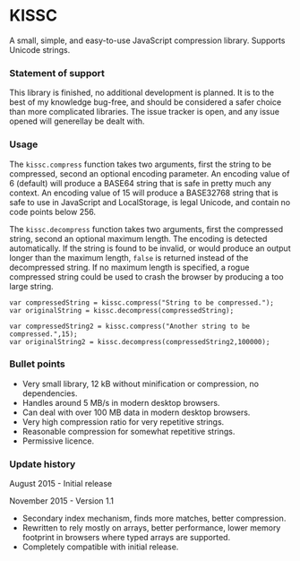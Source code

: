 # KISSC
A small, simple, and easy-to-use JavaScript compression library. Supports Unicode strings.

### Statement of support
This library is finished, no additional development is planned. It is to the best of my knowledge bug-free, and should be considered a safer choice than more complicated libraries. The issue tracker is open, and any issue opened will generellay be dealt with.

### Usage
The `kissc.compress` function takes two arguments, first the string to be compressed, second an optional encoding parameter. An encoding value of 6 (default) will produce a BASE64 string that is safe in pretty much any context. An encoding value of 15 will produce a BASE32768 string that is safe to use in JavaScript and LocalStorage, is legal Unicode, and contain no code points below 256.

The `kissc.decompress` function takes two arguments, first the compressed string, second an optional maximum length. The encoding is detected automatically. If the string is found to be invalid, or would produce an output longer than the maximum length, `false` is returned instead of the decompressed string. If no maximum length is specified, a rogue compressed string could be used to crash the browser by producing a too large string.

    var compressedString = kissc.compress("String to be compressed.");
    var originalString = kissc.decompress(compressedString);
    
    var compressedString2 = kissc.compress("Another string to be compressed.",15);
    var originalString2 = kissc.decompress(compressedString2,100000);

### Bullet points
* Very small library, 12 kB without minification or compression, no dependencies.
* Handles around 5 MB/s in modern desktop browsers.
* Can deal with over 100 MB data in modern desktop browsers.
* Very high compression ratio for very repetitive strings.
* Reasonable compression for somewhat repetitive strings.
* Permissive licence.

### Update history
August 2015 - Initial release

November 2015 - Version 1.1
* Secondary index mechanism, finds more matches, better compression.
* Rewritten to rely mostly on arrays, better performance, lower memory footprint in browsers where typed arrays are supported.
* Completely compatible with initial release.
